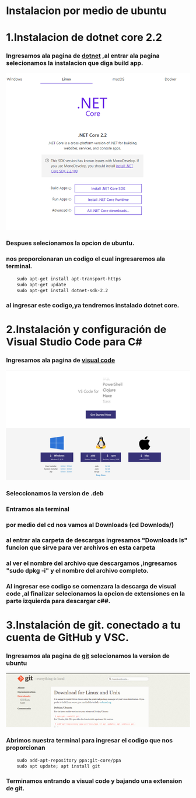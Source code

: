 # Instalacion por medio de ubuntu
# 1.Instalacion de dotnet core 2.2 
### Ingresamos ala pagina de [dotnet](https://dotnet.microsoft.com/) ,al entrar ala pagina selecionamos la instalacion que diga build app.
![](../Pictures/dotnet.PNG)
### Despues selecionamos la opcion de ubuntu.
### nos proporcionaran un codigo el cual ingresaremos ala terminal.
``` sudo dpkg -i packages-microsoft-prod.deb
    sudo apt-get install apt-transport-https
    sudo apt-get update
    sudo apt-get install dotnet-sdk-2.2 
```
### al ingresar este codigo,ya tendremos instalado dotnet core.

# 2.Instalación y configuración de Visual Studio Code para C#

### Ingresamos ala pagina de [visual code](https://code.visualstudio.com/) 
![](../Pictures/visual.PNG)
### Seleccionamos la version de .deb
### Entramos ala terminal
### por medio del cd nos vamos al Downloads (cd Downlods/)
### al entrar ala carpeta de descargas ingresamos "Downloads ls" funcion que sirve para ver archivos en esta carpeta 
### al ver el nombre del archivo que descargamos ,ingresamos "sudo dpkg -i" y el nombre del archivo completo.
### Al ingresar ese codigo se comenzara la descarga de visual code ,al finalizar selecionamos la opcion de extensiones en la parte izquierda para descargar c##.

# 3.Instalación de git. conectado a tu cuenta de GitHub y VSC.
### Ingresamos ala pagina de [git](https://git-scm.com/) selecionamos la version de ubuntu
![](../Pictures/git.PNG)
### Abrimos nuestra terminal para ingresar el codigo que nos proporcionan 
``` sudo apt-get install git
    sudo add-apt-repository ppa:git-core/ppa 
    sudo apt update; apt install git
```
### Terminamos entrando a visual code y bajando una extension de git.

